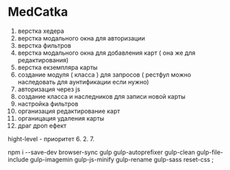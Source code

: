 # MedCatka

1. верстка хедера
2. верстка модального окна для авторизации
3. верстка фильтров 
4. верстка модального окна для добавления карт ( она же для редактирования)
5. верстка екземпляра карты 
6. создание модуля ( класса ) для запросов ( рестфул можно наследовать для аунтификации если нужно)
7. авторизация через js
8. создание  класса и наследников для записи новой карты 
9. настройка фильтров 
10. организация редактирование  карт 
11. органицация удаления карты 
12. драг дроп ефект


hight-level - приоритет
6.
2.
7.

npm i --save-dev browser-sync gulp gulp-autoprefixer gulp-clean gulp-file-include gulp-imagemin gulp-js-minify gulp-rename gulp-sass reset-css ; 
